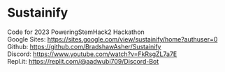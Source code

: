 # Sustainify
Code for 2023 PoweringStemHack2 Hackathon
<br>
Google Sites: https://sites.google.com/view/sustainify/home?authuser=0
<br>
Github: https://github.com/BradshawAsher/Sustainify
<br>
Discord: https://www.youtube.com/watch?v=FkRsgZL7a7E
<br>
Repl.it: https://replit.com/@aadwubi709/Discord-Bot
<br>
